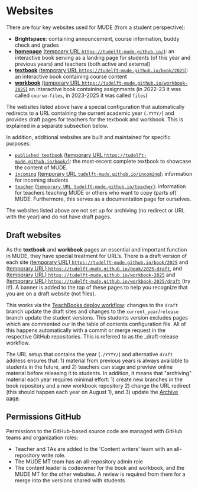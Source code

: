 # Websites

There are four key websites used for MUDE (from a student perspective):
- **Brightspace**: containing announcement, course information, buddy check and grades
- [**homepage**](https://tudelft-mude.github.io/) [(tempoary URL `https://tudelft-mude.github.io/`)](https://tudelft-mude.github.io/): an interactive book serving as a landing page for students (of this year and previous years) and teachers (both active and external)
- [**textbook**](https://tudelft-mude.github.io/book/2025) [(temporary URL `https://tudelft-mude.github.io/book/2025`)](https://tudelft-mude.github.io/book/2025): an interactive book containing course content
- [**workbook**](https://tudelft-mude.github.io/workbook-2025) [(temporary URL `https://tudelft-mude.github.io/workbook-2025`)](https://tudelft-mude.github.io/workbook-2025) an interactive book containing assignments (in 2022-23 it was called `course-files`, in 2023-2025 it was called `files`)

The websites listed above have a special configuration that automatically redirects to a URL containing the current academic year (`.YYYY/`) and provides draft pages for teachers for the textbook and workbook. This is explained in a separate subsection below.

In addition, additional websites are built and maintained for specific purposes:
-  [`published textbook`](https://tudelft-mude.github.io/book/) [(temporary URL `https://tudelft-mude.github.io/book/`)](https://tudelft-mude.github.io/book): the most-recent complete textbook to showcase the content of MUDE.
- [`incoming`](https://tudelft-mude.github.io/incoming) [(temporary URL `tudelft-mude.github.io/incoming`)](https://tudelft-mude.github.io/incoming): information for incoming students
- [`teacher`](https://tudelft-mude.github.io/teacher) [(`temporary URL tudelft-mude.github.io/teacher`)](https://tudelft-mude.github.io/teacher): information for teachers teaching MUDE or others who want to copy (parts of) MUDE. Furthermore, this serves as a documentation page for ourselves.

The websites listed above are not set up for archiving (no redirect or URL with the year) and do not have draft pages.

## Draft websites

As the **textbook** and **workbook** pages an essential and important function in MUDE, they have special treatment for URL’s. There is a draft version of each site [(temporary URL) `https://tudelft-mude.github.io/book/2025`](https://tudelft-mude.github.io/book/2025) and [(temporary URL) `https://tudelft-mude.github.io/book/2025-draft`](https://tudelft-mude.github.io/book/2025-draft), and [(temporary URL) `https://tudelft-mude.github.io/workbook-2025`](https://tudelft-mude.github.io/workbook-2025) and [(temporary URL) `https://tudelft-mude.github.io/workbook-2025/draft`](https://tudelft-mude.github.io/workbook-2025/draft) (try it!). A banner is added to the top of these pages to help you recognize that you are on a draft website (not files).

This works via the [TeachBooks deploy workflow](https://teachbooks.tudelft.nl/jupyter-book-manual/features/custom_toc.html): changes to the `draft` branch update the draft sites and changes to the `current_year`/`release` branch update the student versions. This students version excludes pages which are commented our in the table of contents configuration file. All of this happens automatically with a commit or merge request in the respective GitHub repositories. This is referred to as the _draft-release workflow.

The URL setup that contains the year (`./YYYY/`) and alternative `draft` address ensures that: 1) material from previous years is always available to students in the future, and 2) teachers can stage and preview online material before releasing it to students. In addition, it means that "archiving" material each year requires minimal effort: 1) create new branches in the book repository and a new workbook repository 2) change the URL redirect (this should happen each year on August 1), and 3) update the [Archive page](https://mude.citg.tudelft.nl/).


## Permissions GitHub
Permissions to the GitHub-based source code are managed with GitHub teams and organization roles:
- Teacher and TAs are added to the 'Content writers' team with an all-repository write role.
- The MUDE MT team has an all-repository admin role
- The content leader is codeowner for the book and workbook, and the MUDE MT for the other websites. A review is required from them for a merge into the versions shared with students

<!-- **BELOW THIS IS WORK IN PROGRESS**

## Behavior, URL structure

When using links to an archived site (website, book, files), the following behavior is possible:
- Accessing this year’s files: `mude.citg.tudelft.nl/<website>/` redirects to `mude.citg.tudelft.nl/YYYY/<we-bsite>/`, keeping `YYYY visible in the URL
- Each year, teachers and students should make links to pages using the year, e.g., `mude.citg.tudelft.nl/2024/files/weekly_subdir/my_file.ext`
- When a website is archived, links to material from year YYYY will still go to pages from that year
- It is easy to work in "Teacher mode” by simply adding `teacher` to URL: `mude.citg.tudelft.nl/teacher/2024/files/weekly_subdir/my_file.ext`

## How are the websites built?

A pipeline has rule for each branch and can apply those rules when a specified event happens on each branch; in our cases we typically use merge and/or push as the trigger.
-->
